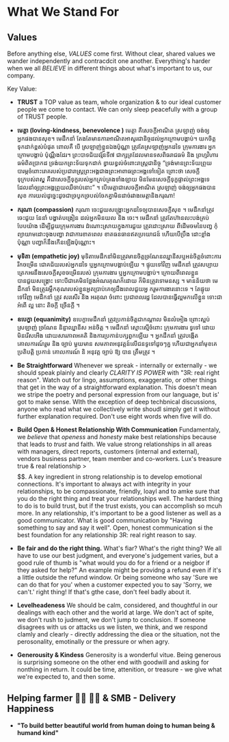 # What We Stand For

## Values

Before anything else, *VALUES* come first. Without clear, shared values we wander independently and contracdcit one another. Everything's harder when we all *BELIEVE* in different things about what's important to us, our company.

Key Value: 

* **TRUST** a TOP value as team, whole organization & to our ideal customer people we come to contact. We can only sleep peacefully with a group of TRUST people.

* **មេត្ដា (loving-kindness, benevolence )**
 មេត្ដា គឺសេចក្ដីអាណិត ស្រឡាញ់ ចង់ឲ្យអ្នកផងបានសុខ។ មេដឹកនាំ តែងតែមានការអាណិតអាសូរជានិច្ចដល់អ្នកក្រោមបង្គាប់។ យកចិត្ដទុកដាក់ខ្ពស់បំផុត ពោលគឺ បើ ស្រឡាញ់ខ្លួនឯងប៉ុណ្ណា ត្រូវតែស្រឡាញ់អ្នកដទៃ ក្រុមការងារ អ្នកក្រោមបង្គាប់ ប៉ុណ្ណឹងដែរ។ ព្រះបាទជ័យវរ្ម័នទី៧ ជាក្សត្រដែលមានទសពិធរាជធម៌ និង ព្រហ្មវិហារធម៌ពិតប្រាកដ ទ្រង់យកព្រះទ័យទុកដាក់ ខ្វាយខ្វល់ចំពោះរាស្ដ្រជានិច្ច “ទ្រង់មានព្រះទ័យព្រួយបារម្ភចំពោះរោគរបស់ប្រជារាស្ដ្រព្រះអង្គជាងព្រះអាពាធព្រះអង្គទៅទៀត ព្រោះថា សេចក្ដីទុក្របស់រាស្ដ្ គឺជាសេចក្ដីទុក្ខរបស់អ្នកគ្រប់គ្រងទាំងឡាយ មិនមែនសេចក្ដីទុក្ខផ្ទាល់ព្រះអង្គទេ ដែលនាំឲ្យព្រះអង្គព្រួយឈឺចាប់នោះ” ។ បើមេត្តាជាសេចក្តីអាណិត ស្រឡាញ់ ចង់ឲ្យអ្នកផងបានសុខ ការយល់ដូច្នេះដូចជាច្របូកច្របល់ចែកគ្នាមិនដាច់រវាងមេត្តានិងករុណា!
 
* **ករុណា (compassion)**
ករុណា ចេះជួយសង្គ្រោះអ្នកដទៃឲ្យបានសេចក្ដីសុខ ។ មេដឹកនាំត្រូវចេះជួយ នែនាំ បង្ហាត់បង្រៀន ដល់អ្នកមិនយល និង ចេះ។ មេដឹកនាំ ត្រូវតែហ៊ានលះបង់គ្រប់បែបយ៉ាង ដើម្បីជួយក្រុមការងារ
ដំណោះស្រាយក្នុងការជួយ ត្រូវដោះស្រាយ ពីដើមចមនៃបញ្ហ កុំព្យាយាមដោះចុងបញ្ហា វាជាការខាតពេល ខាតធនធានឥតប្រយោជន៍ ហើយបើប្រឹង ដោះខ្លាំងប៉ុណ្ណា បញ្ហាក៏នឹងកើនឡើងប៉ុណ្ណោះ។ 

* **មុទិតា (empathetic joy)**
មុទិតាមេដឹកនាំមិនត្រូវមានចិត្ដច្រណែនឈ្នានីសឬអន់ចិត្ដចំពោះការរីកចម្រើន ជោគជ័យរបស់អ្នកដទៃ ឬអ្នកក្រោមបង្គាប់ឡើយ ។ ផ្ទុយទៅវិញ មេដឹកនាំ ត្រូវសប្បាយត្រេកអរនឹងសេចក្ដីសុខចម្រើនរបស់ ក្រុមការងារ ឬអ្នកក្រោមបង្គាប់។ ក្រោយពីពេលខ្លួនបានជួយសង្គ្រោះ ទោះបីជាគេមិនថ្លែងអំណរគុណក៏ដោយ ក៏មិនត្រូវទោមនស្ស ។ មានន័យថា មេដឹកនាំ មិនត្រូវរម្លឹកគុណរបស់ខ្លួនអួតប្រាប់គេឲ្យដឹងពេលជួយអ្ន ករួមការងារនោះទេ ។ តែផ្ទុយទៅវិញ មេដឹកនាំ ត្រូវ សរសើរ និង អរគុណ ចំពោះ ប្រជាពលរដ្ឋ ដែលបានធ្វើល្អមកលើខ្លួន ទោះជាអំពើ ល្អ នោះ តិចក្ដី ច្រើនក្ដី ។

* **ឧបេក្ខា (equanimity)**
ឧបេក្ខាមេដឹកនាំ ត្រូវប្រកាន់ចិត្ដជាកណ្ដាល មិនលំអៀង ព្រោះស្អប់ ស្រឡាញ់ ច្រណែន និន្ទាឈ្នានីស អន់ចិត្ដ ។ មេដឹកនាំ ស្មោះស្មើចំពោះ ក្រុមការងារ ទូទៅ ដោយមិនរើសអើង ដោយសារភាព​អគតិ​ និងការប្រកាន់បក្សពួកឡើយ ។ អ្នកដឹកនាំ ត្រូវបង្កើតគោលការណ៍រួម និង ច្បាប់ មួយមាន សមភាពអនុវត្ដន៍លើជនទូទៅដូចៗគ្ន ហើយជាអ្នកនាំមុខគេប្រតិបត្ដិ ប្រកាន់ គោលការណ៍ និ អនុវត្ដ ច្បាប់ ឱ្យ បាន ត្រឹមត្រូវ ។

* **Be Straightforward** Whenever we spreak - internally or externally - we should speak plainly and clearly *CLARITY IS POWER* with "3R: real right reason". Watch out for lingo, assumptions, exaggeratio, or other things that get in the way of a straightforward explanation. This doesn't mean we stripe the poetry and personal expression from our language, but is' got to make sense. WIth the exception of deep techbnical discussions, anyone who read what we collectively write shoudl simply get it without further explanation required. Don't use eight words when five will do.

* **Build Open & Honest Relationship With Communication** Fundamentaly, we *believe* that *openess* and *honesty* make best relationships because that leads to *trust* and faith. We value strong relationships in all areas with managers, direct reports, customers (internal and external), vendors business partner, team member and co-workers.
Lux's treasure true & real relationship > $$$$$$. A key ingredient in strong relationship is to develop emotional connections. It's important to always act with integrity in your relationships, to be compassionate, friendly, loayl and to amke sure that you do the right thing and treat your relationships well. The hardest thing to do is to build trust, but if the trust exists, you can accomplish so mcuh more. 
In any relationship, it's important to be a good listener as well as a good communicator.
What is good communication by "Having something to say and say it well". Open, honest communication si the best foundation for any relationship 3R: real right reason to say.
 
* **Be fair and do the right thing.** What's fiar? What's the right thing? We all have to use our best judgment, and everyone's judgement varies, but a good rule of thumb is "what would you do for a friend or a neigbor if they asked for help?" An example might be providng a refund even if it's a little outside the refund window. Or being someone who say 'Sure we can do that for you' when a customer expected you to say 'Sorry, we can't.' right thing! If that's gthe case, don't feel badly about it.


* **Levelheadeness** We should be calm, considered, and thoughtful in our dealings with each other and the world at large. We don't act of spite, we don't rush to judment, we don't jump to conclusion. If someone disagrees with us or attacks us we listen, we think, and we respond clamly and clearly - directly addressing the diea or the situation, not the perosonality, emotinally or the pressure or when agry.

* **Generousity & Kindess** Generosity is a wonderful vitue. Being generous is surprising someone on the other end with goodwill and asking for nonthing in return. It could be time, attenition, or treasure - we give what we're expected to, and then some.

## Helping farmer 👩‍🌾 👨‍🌾  & SMB  - Delivery Happiness

* **"To build better beautiful world from human doing to human being & humand kind"**
